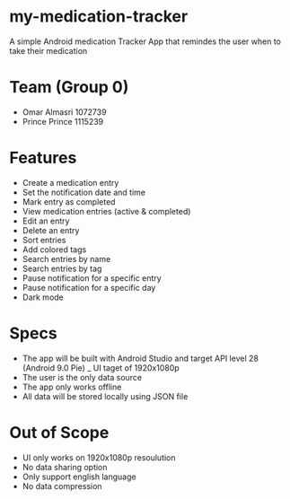 # my-medication-tracker
A simple Android medication Tracker App that remindes the user when to take their medication 

# Team (Group 0)

- Omar Almasri 1072739
- Prince Prince 1115239

# Features

- Create a medication entry
- Set the notification date and time
- Mark entry as completed
- View medication entries (active & completed)
- Edit an entry
- Delete an entry
- Sort entries
- Add colored tags
- Search entries by name
- Search entries by tag
- Pause notification for a specific entry
- Pause notification for a specific day
- Dark mode 


# Specs

- The app will be built with Android Studio and target API level 28 (Android 9.0 Pie)
_ UI taget of 1920x1080p
- The user is the only data source
- The app only works offline
- All data will be stored locally using JSON file 

# Out of Scope

- UI only works on 1920x1080p resoulution 
- No data sharing option 
- Only support english language 
- No data compression 
